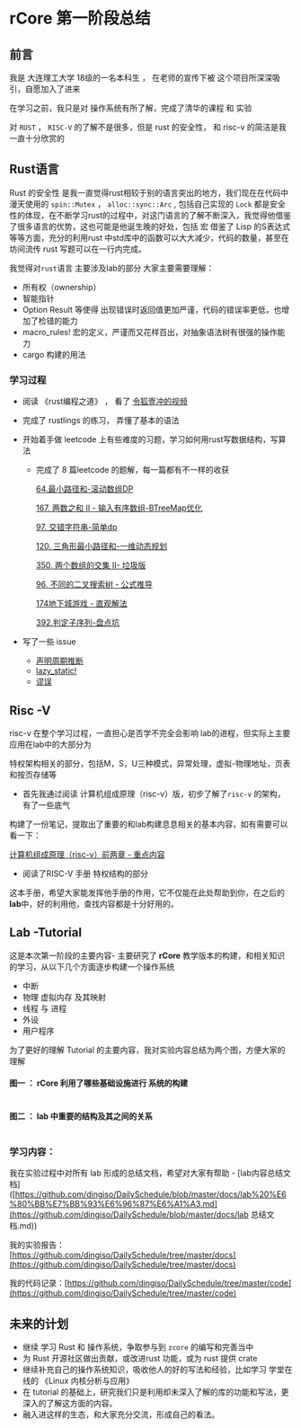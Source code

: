 # rCore 第一阶段总结

## 前言

我是 大连理工大学 18级的一名本科生 ， 在老师的宣传下被 这个项目所深深吸引，自愿加入了进来

在学习之前，我只是对 操作系统有所了解，完成了清华的课程 和 实验

对 `RUST`  ，  `RISC-V`  的了解不是很多，但是 rust 的安全性， 和 risc-v 的简洁是我一直十分欣赏的



## Rust语言

Rust 的安全性 是我一直觉得rust相较于别的语言突出的地方，我们现在在代码中漫天使用的 `spin::Mutex` ， `alloc::sync::Arc`  , 包括自己实现的 `Lock` 都是安全性的体现，在不断学习rust的过程中，对这门语言的了解不断深入，我觉得他借鉴了很多语言的优势，这也可能是他诞生晚的好处，包括 宏 借鉴了 Lisp 的S表达式等等方面，充分的利用rust 中std库中的函数可以大大减少，代码的数量，甚至在坊间流传 rust 写题可以在一行内完成。

我觉得对`rust`语言 主要涉及lab的部分 大家主要需要理解：

* 所有权（ownership）
* 智能指针
* Option Result 等使得 出现错误时返回值更加严谨，代码的错误率更低，也增加了检错的能力
* macro_rules! 宏的定义，严谨而又花样百出，对抽象语法树有很强的操作能力
* cargo 构建的用法

### 学习过程

* 阅读 《rust编程之道》 ， 看了 [令狐壹冲的视频](https://www.bilibili.com/video/BV1FJ411Y71o?p=2)  

* 完成了 rustlings 的练习， 弄懂了基本的语法

* 开始着手做 leetcode 上有些难度的习题，学习如何用rust写数据结构，写算法

  * 完成了 8 篇leetcode 的题解，每一篇都有不一样的收获

    [64.最小路径和-滚动数组DP](https://leetcode-cn.com/problems/minimum-path-sum/solution/rust-gun-dong-shu-zu-dp-by-dingiso/)

    [167. 两数之和 II - 输入有序数组-BTreeMap优化](https://leetcode-cn.com/problems/two-sum-ii-input-array-is-sorted/solution/btreemap-by-dingiso/)

    [97. 交错字符串-简单dp](https://leetcode-cn.com/problems/interleaving-string/solution/guan-fang-ti-jie-gai-by-dingiso/)

    [120. 三角形最小路径和-一维动态规划](https://leetcode-cn.com/problems/triangle/solution/la-ji-ti-jie-gun-dong-shu-zu-by-dingiso/)

    [350. 两个数组的交集 II- 垃圾版](https://leetcode-cn.com/problems/intersection-of-two-arrays-ii/solution/zui-la-ji-dai-ma-mei-you-zhi-yi-by-dingiso/)

    [96. 不同的二叉搜索树 - 公式推导](https://leetcode-cn.com/problems/unique-binary-search-trees/solution/jie-ti-si-lu-by-dingiso/)

    [174地下城游戏 - 直观解法](https://leetcode-cn.com/problems/dungeon-game/solution/zhi-guan-jie-fa-by-dingiso/)

    [392.判定子序列-盘点坑](https://leetcode-cn.com/problems/is-subsequence/solution/na-xie-ke-neng-yu-dao-de-keng-by-dingiso/)

* 写了一些 issue

  * [声明周期推断 ](https://github.com/rcore-os/rCore-Tutorial/issues/49#issuecomment-656443196)
  * [lazy_static!](https://github.com/rcore-os/rCore-Tutorial/issues/38#issuecomment-654882048)
  * [谬误](https://github.com/rcore-os/rCore-Tutorial/issues/20#issuecomment-654908994)

## Risc -V 

risc-v 在整个学习过程，一直担心是否学不完全会影响 lab的进程，但实际上主要应用在lab中的大部分为

特权架构相关的部分，包括M，S，U三种模式，异常处理，虚拟-物理地址，页表和按页存储等

* 首先我通过阅读 计算机组成原理（risc-v）版，初步了解了`risc-v` 的架构，有了一些底气

构建了一份笔记，提取出了重要的和lab构建息息相关的基本内容，如有需要可以看一下：

[计算机组成原理（risc-v）前两章 - 重点内容]()

* 阅读了RISC-V 手册 特权结构的部分 

这本手册，希望大家能发挥他手册的作用，它不仅能在此处帮助到你，在之后的**lab**中，好的利用他，查找内容都是十分好用的。

## Lab -Tutorial

这是本次第一阶段的主要内容- 主要研究了 **rCore** 教学版本的构建，和相关知识的学习，从以下几个方面逐步构建一个操作系统

* 中断
* 物理 虚拟内存 及其映射
* 线程 与 进程
* 外设
* 用户程序

为了更好的理解 Tutorial 的主要内容，我对实验内容总结为两个图，方便大家的理解

#### 图一 ： rCore 利用了哪些基础设施进行 系统的构建

<img src="https://github.com/dingiso/DailySchedule/blob/master/img/rcore%20%E5%9F%BA%E7%A1%80.png" alt="" />

#### 图二 ： lab 中重要的结构及其之间的关系
<img src="https://github.com/dingiso/DailySchedule/blob/master/img/rCore.png" alt="" />

### 学习内容：

我在实验过程中对所有 lab 形成的总结文档，希望对大家有帮助 -  [lab内容总结文档]([https://github.com/dingiso/DailySchedule/blob/master/docs/lab%20%E6%80%BB%E7%BB%93%E6%96%87%E6%A1%A3.md](https://github.com/dingiso/DailySchedule/blob/master/docs/lab 总结文档.md))

我的实验报告： [https://github.com/dingiso/DailySchedule/tree/master/docs](https://github.com/dingiso/DailySchedule/tree/master/docs)

我的代码记录：[https://github.com/dingiso/DailySchedule/tree/master/code](https://github.com/dingiso/DailySchedule/tree/master/code)

## 未来的计划

* 继续 学习 Rust 和 操作系统，争取参与到 `zcore` 的编写和完善当中
* 为 Rust 开源社区做出贡献，或改进rust 功能，或为 rust 提供 crate
* 继续补充自己的操作系统知识，吸收他人的好的写法和经验，比如学习 学堂在线的 《Linux 内核分析与应用》
* 在 tutorial 的基础上，研究我们只是利用却未深入了解的库的功能和写法，更深入的了解这方面的内容。
* 融入进这样的生态，和大家充分交流，形成自己的看法。
